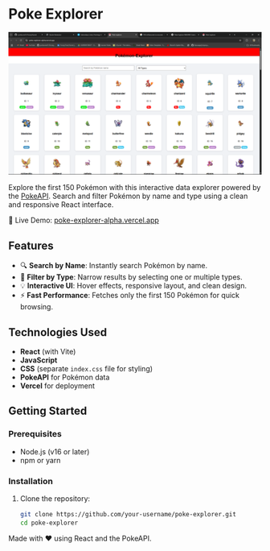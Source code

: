 # Poke Explorer

![Poke Explorer Screenshot](./src/assets/Screenshot%20(57).png)


Explore the first 150 Pokémon with this interactive data explorer powered by the [PokeAPI](https://pokeapi.co/). Search and filter Pokémon by name and type using a clean and responsive React interface.

🔗 Live Demo: [poke-explorer-alpha.vercel.app](https://poke-explorer-alpha.vercel.app/)

## Features

- 🔍 **Search by Name**: Instantly search Pokémon by name.
- 🧪 **Filter by Type**: Narrow results by selecting one or multiple types.
- 💡 **Interactive UI**: Hover effects, responsive layout, and clean design.
- ⚡ **Fast Performance**: Fetches only the first 150 Pokémon for quick browsing.

## Technologies Used

- **React** (with Vite)
- **JavaScript**
- **CSS** (separate `index.css` file for styling)
- **PokeAPI** for Pokémon data
- **Vercel** for deployment

## Getting Started

### Prerequisites

- Node.js (v16 or later)
- npm or yarn

### Installation

1. Clone the repository:
   ```bash
   git clone https://github.com/your-username/poke-explorer.git
   cd poke-explorer

Made with ❤️ using React and the PokeAPI.

